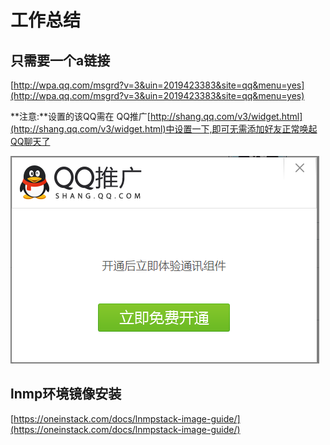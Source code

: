 # 工作总结

## 只需要一个a链接 

[http://wpa.qq.com/msgrd?v=3&uin=2019423383&site=qq&menu=yes](http://wpa.qq.com/msgrd?v=3&uin=2019423383&site=qq&menu=yes)

**注意:**设置的该QQ需在 QQ推广[http://shang.qq.com/v3/widget.html](http://shang.qq.com/v3/widget.html)中设置一下,即可无需添加好友正常唤起QQ聊天了

![](/assets/qq.png)

## lnmp环境镜像安装 

[https://oneinstack.com/docs/lnmpstack-image-guide/](https://oneinstack.com/docs/lnmpstack-image-guide/)


